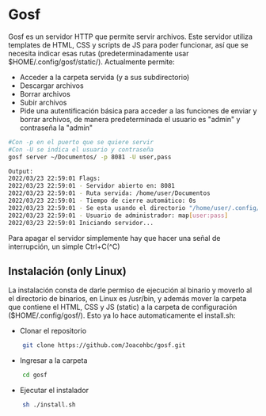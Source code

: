 # Gosf

Gosf es un servidor HTTP que permite servir archivos. Este servidor utiliza templates de HTML, CSS y scripts de JS para poder funcionar, así que se necesita indicar esas rutas (predeterminadamente usar $HOME/.config/gosf/static/). Actualmente permite:

- Acceder a la carpeta servida (y a sus subdirectorio)
- Descargar archivos
- Borrar archivos
- Subir archivos
- Pide una autentificación básica para acceder a las funciones de enviar y borrar archivos, de manera predeterminada el usuario es "admin" y contraseña la "admin"

```bash
#Con -p en el puerto que se quiere servir
#Con -U se indica el usuario y contraseña
gosf server ~/Documentos/ -p 8081 -U user,pass

Output:
2022/03/23 22:59:01 Flags:
2022/03/23 22:59:01 - Servidor abierto en: 8081
2022/03/23 22:59:01 - Ruta servida: /home/user/Documentos
2022/03/23 22:59:01 - Tiempo de cierre automático: 0s
2022/03/23 22:59:01 - Se esta usando el directorio "/home/user/.config/gosf/static" para templates
2022/03/23 22:59:01 - Usuario de administrador: map[user:pass]
2022/03/23 22:59:01 Iniciando servidor...
```

Para apagar el servidor simplemente hay que hacer una señal de interrupción, un simple Ctrl+C(^C)

## Instalación (only Linux)

La instalación consta de darle permiso de ejecución al binario y moverlo al el directorio de binarios, en Linux es /usr/bin, y además mover la carpeta que contiene el HTML, CSS y JS (static) a la carpeta de configuración ($HOME/.config/gosf/). Esto ya lo hace automaticamente el install.sh:

- Clonar el repositorio

```bash
    git clone https://github.com/Joacohbc/gosf.git
```

- Ingresar a la carpeta

```bash
    cd gosf
```

- Ejecutar el instalador

```bash
    sh ./install.sh
```
